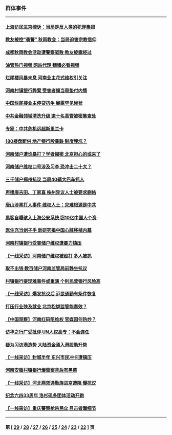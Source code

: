 ### 群体事件
---
#### [上海访民进京控诉：当局是反人类的犯罪集团](../../pages/ncid279/n13803858.md?08170045) 
#### [教友被控“袭警” 秋雨教会：当局迫害宗教信仰](../../pages/ncid279/n13803563.md?08170045) 
#### [成都秋雨教会活动遭警察驱散 教友披露经过](../../pages/ncid279/n13802541.md?08170045) 
#### [油管热门视频 网站代理 翻墙必看视频](http://209.222.30.114:81/youtube.html?08170045)
#### [烂尾楼风暴未息 河南业主花式维权引关注](../../pages/ncid279/n13794519.md?08170045) 
#### [河南村镇银行弊案 受害者揭当局垫付内情](../../pages/ncid279/n13791990.md?08170045) 
#### [中国烂尾楼业主停贷抗争 展露罕见惨状](../../pages/ncid279/n13787794.md?08170045) 
#### [中共金融领域清洗升级 逾十名高管被密集查处](../../pages/ncid279/n13782694.md?08170045) 
#### [专家：中共危机远超斯里兰卡](../../pages/ncid279/n13782248.md?08170045) 
#### [180楼盘断供 地产银行股暴跌 制度埋坑？](../../pages/ncid279/n13780778.md?08170045) 
#### [河南储户遭谁暴打？学者揭密 北京担心的或来了](../../pages/ncid279/n13779407.md?08170045) 
#### [河南储户维权口号涉及习李 恐冲击二十大？](../../pages/ncid279/n13778148.md?08170045) 
#### [三千储户郑州抗议 当局40辆大巴车抓人](../../pages/ncid279/n13777593.md?08170045) 
#### [声援唐吉田、丁家喜 株州异议人士被要求删帖](../../pages/ncid279/n13775534.md?08170045) 
#### [唐山涉黑打人事件 维权人士：灾难根源是中共](../../pages/ncid279/n13773534.md?08170045) 
#### [黑客自曝骇入上海公安系统 窃10亿中国人个资](../../pages/ncid279/n13773395.md?08170045) 
#### [医生充当刽子手 新研究揭中国心脏移植内幕](../../pages/ncid279/n13772291.md?08170045) 
#### [河南村镇银行受害储户维权遭暴力镇压](../../pages/ncid279/n13770841.md?08170045) 
#### [【一线采访】河南储户维权被殴打 多人被抓](../../pages/ncid279/n13768629.md?08170045) 
#### [取不出钱 数百储户河南监管局前静坐抗议](../../pages/ncid279/n13767198.md?08170045) 
#### [村镇银行提现难事件或重演 个别民营银行风险高](../../pages/ncid279/n13764495.md?08170045) 
#### [【一线采访】爆发抗议后 沪昆通勤有条件恢复](../../pages/ncid279/n13763504.md?08170045) 
#### [打压行业殃及就业 北京松绑监管能奏效？](../../pages/ncid279/n13761130.md?08170045) 
#### [【中国观察】河南红码阻维权 官媒因何热炒？](../../pages/ncid279/n13760146.md?08170045) 
#### [访华之行广受批评 UN人权高专：不会连任](../../pages/ncid279/n13758655.md?08170045) 
#### [疑为习访港造势 大陆资金涌入港股助升势](../../pages/ncid279/n13756127.md?08170045) 
#### [【一线采访】封城半年 东兴市民冲卡遭镇压](../../pages/ncid279/n13754277.md?08170045) 
#### [河南安徽村镇银行爆雷案背后有黑幕](../../pages/ncid279/n13754230.md?08170045) 
#### [【一线采访】河北燕郊通勤族进京遭阻 爆抗议](../../pages/ncid279/n13749999.md?08170045) 
#### [纪念六四33周年 洛杉矶多团体活动开跑](../../pages/ncid279/n13749760.md?08170045) 
#### [【一线采访】重庆警察枪杀民众 目击者曝细节](../../pages/ncid279/n13749360.md?08170045) 

---
#### 第 [ [29](./29.md?08170045) / [28](./28.md?08170045) / [27](./27.md?08170045) / [26](./26.md?08170045) / [25](./25.md?08170045) / [24](./24.md?08170045) / [23](./23.md?08170045) / [22](./22.md?08170045) ] 页
